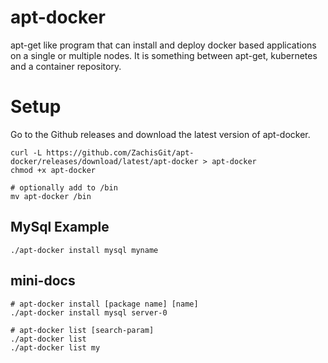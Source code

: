# apt-docker
apt-get like program that can install and deploy docker based applications on a single or multiple nodes. It is something between apt-get, kubernetes and a container repository.

# Setup
Go to the Github releases and download the latest version of apt-docker.

    curl -L https://github.com/ZachisGit/apt-docker/releases/download/latest/apt-docker > apt-docker
    chmod +x apt-docker
    
    # optionally add to /bin
    mv apt-docker /bin
    
## MySql Example

```console
./apt-docker install mysql myname
```

## mini-docs

```console
# apt-docker install [package name] [name]
./apt-docker install mysql server-0

# apt-docker list [search-param]
./apt-docker list
./apt-docker list my
```

